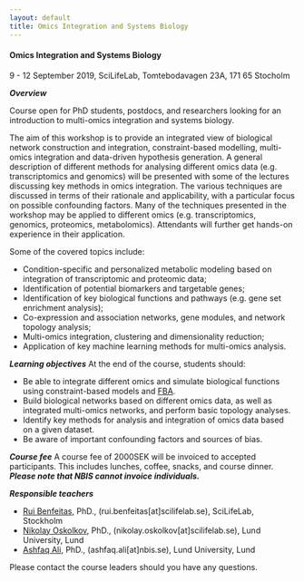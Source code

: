 ```yaml
---
layout: default
title: Omics Integration and Systems Biology
---
```


#### Omics Integration and Systems Biology
9 - 12 September 2019, SciLifeLab, Tomtebodavagen 23A, 171 65 Stocholm

***Overview***

Course open for PhD students, postdocs, and researchers looking for an introduction to multi-omics integration and systems biology.

The aim of this workshop is to provide an integrated view of biological network construction and integration, constraint-based modelling, multi-omics integration and data-driven hypothesis generation.  A general description of different methods for analysing different omics data (e.g. transcriptomics and genomics) will be presented with some of the lectures discussing key methods in omics integration. The various techniques are discussed in terms of their rationale and applicability, with a particular focus on possible confounding factors. Many of the techniques presented in the workshop may be applied to different omics (e.g. transcriptomics, genomics, proteomics, metabolomics). Attendants will further get hands-on experience in their application. 

Some of the covered topics include:  

- Condition-specific and personalized metabolic modeling based on integration of transcriptomic and proteomic data;  
- Identification of potential biomarkers and targetable genes;  
- Identification of key biological functions and pathways (e.g. gene set enrichment analysis);  
- Co-expression and association networks, gene modules, and network topology analysis;  
- Multi-omics integration, clustering and dimensionality reduction;  
- Application of key machine learning methods for multi-omics analysis. 

***Learning objectives***
At the end of the course, students should:
- Be able to integrate different omics and simulate biological functions using constraint-based models and [FBA](https://en.wikipedia.org/wiki/Flux_balance_analysis).
- Build biological networks based on different omics data, as well as integrated multi-omics networks, and perform basic topology analyses.
- Identify key methods for analysis and integration of omics data based on a given dataset.
- Be aware of important confounding factors and sources of bias.

***Course fee***
A course fee of 2000SEK will be invoiced to accepted participants. This includes lunches, coffee, snacks, and course dinner. ***Please note that NBIS cannot invoice individuals.***

***Responsible teachers***
- [Rui Benfeitas](https://nbis.se/about/staff/rui-benfeitas), PhD., (rui.benfeitas[at]scilifelab.se), SciLifeLab, Stockholm
- [Nikolay Oskolkov](https://nbis.se/about/staff/nikolay-oskolkov), PhD., (nikolay.oskolkov[at]scilifelab.se), Lund University, Lund
- [Ashfaq Ali](https://nbis.se/about/staff/ashfaq-ali/), PhD., (ashfaq.ali[at]nbis.se), Lund University, Lund

Please contact the course leaders should you have any questions.

